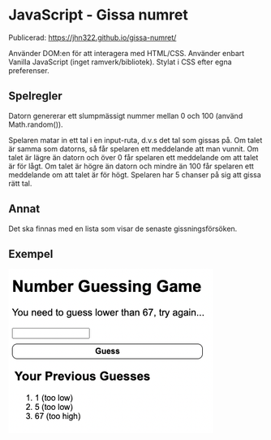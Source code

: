 # JavaScript - Gissa numret

Publicerad: https://jhn322.github.io/gissa-numret/

Använder DOM:en för att interagera med HTML/CSS. Använder enbart Vanilla JavaScript (inget ramverk/bibliotek). Stylat i CSS efter egna preferenser.

## Spelregler

Datorn genererar ett slumpmässigt nummer mellan 0 och 100 (använd Math.random()).

Spelaren matar in ett tal i en input-ruta, d.v.s det tal som gissas på.
Om talet är samma som datorns, så får spelaren ett meddelande att man vunnit.
Om talet är lägre än datorn och över 0 får spelaren ett meddelande om att talet är för lågt.
Om talet är högre än datorn och mindre än 100 får spelaren ett meddelande om att talet är för högt.
Spelaren har 5 chanser på sig att gissa rätt tal.

## Annat

Det ska finnas med en lista som visar de senaste gissningsförsöken.

## Exempel

![Javascript Number Guessing Game](https://github.com/chasacademy-sandra-larsson/js--number-guessing-game/blob/main/number-guessing-game.png)
